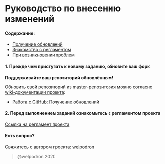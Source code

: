 # Руководство по внесению изменений

#### Содержание:

+ [Получение обновлений](#Updating)
+ [Знакомство с регламентом](#Regulations)
+ [При возникновении проблем](#ISSUES)

#### <a name="Updating"></a> 1. Прежде чем приступать к новому заданию, обновите **ваш форк** 

**Поддерживайте ваш репозиторий обновлённым!**

Обновить свой репозиторий из master-репозитория можно согласно [wiki-документации проекта](https://github.com/jdt-w/python_course/wiki):

* [Работа с GitHub: Получение обновлений](https://github.com/jdt-w/python_course/wiki/%D0%A0%D0%B0%D0%B1%D0%BE%D1%82%D0%B0-%D1%81-GitHub:-%D0%9F%D0%BE%D0%BB%D1%83%D1%87%D0%B5%D0%BD%D0%B8%D0%B5-%D0%BE%D0%B1%D0%BD%D0%BE%D0%B2%D0%BB%D0%B5%D0%BD%D0%B8%D0%B9)

#### <a name="Regulations"></a> 2. Перед выполнением заданий ознакомьтесь с регламентом проекта

[Ссылка на регламент проекта](https://github.com/jdt-w/python_course/blob/master/README.md)

#### <a name="ISSUES"></a> Есть вопрос?

Свяжитесь с автором проекта: [welpodron](https://vk.com/welpodron)

> @welpodron 2020